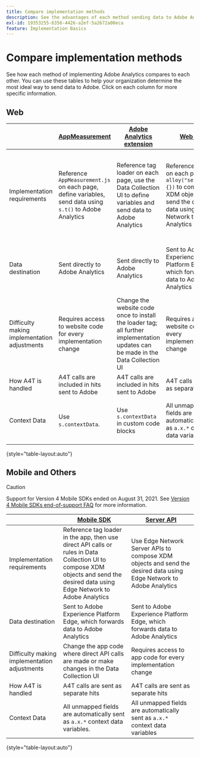 ```yaml
---
title: Compare implementation methods
description: See the advantages of each method sending data to Adobe Analytics.
exl-id: 19353255-6356-4426-a2ef-5a2672a00eca
feature: Implementation Basics
---
```

# Compare implementation methods

See how each method of implementing Adobe Analytics compares to each other. You can use these tables to help your organization determine the most ideal way to send data to Adobe. Click on each column for more specific information.

## Web

| | [AppMeasurement](/help/implement/js/overview.md) | [Adobe Analytics extension](/help/implement/launch/overview.md) | [Web SDK](/help/implement/aep-edge/web-sdk/overview.md#web-sdk) | [Web SDK extension](/help/implement/aep-edge/web-sdk/overview.md#web-sdk-extension) |
| --- | --- | --- | --- | --- |
| Implementation requirements | Reference `AppMeasurement.js` on each page, define variables, send data using `s.t()` to Adobe Analytics | Reference tag loader on each page, use the Data Collection UI to define variables and send data to Adobe Analytics | Reference `Alloy.js` on each page, use `alloy("sendEvent",{})` to compose XDM objects and send the desired data using Edge Network to Adobe Analytics | Reference tag loader on each page, use the Data Collection UI to compose XDM objects and send the desired data using Edge Network to Adobe Analytics |
| Data destination | Sent directly to Adobe Analytics | Sent directly to Adobe Analytics | Sent to Adobe Experience Platform Edge, which forwards data to Adobe Analytics | Sent to Adobe Experience Platform Edge, which forwards data to Adobe Analytics |
| Difficulty making implementation adjustments | Requires access to website code for every implementation change | Change the website code once to install the loader tag; all further implementation updates can be made in the Data Collection UI | Requires access to website code for every implementation change | Change the website code once to install the loader tag; all further implementation updates can be made in the Data Collection UI |
| How A4T is handled | A4T calls are included in hits sent to Adobe | A4T calls are included in hits sent to Adobe | A4T calls are sent as separate hits | A4T calls are sent as separate hits |
| Context Data | Use `s.contextData`. | Use `s.contextData` in custom code blocks | All unmapped fields are automatically sent as `a.x.*` context data variables. | All unmapped fields are automatically sent as `a.x.*` context data variables. |

{style="table-layout:auto"}

## Mobile and Others

>[!CAUTION]
>
>Support for Version 4 Mobile SDKs ended on August 31, 2021. See [Version 4 Mobile SDKs end-of-support FAQ](https://developer.adobe.com/client-sdks/documentation/v4-end-of-life-faq/) for more information.


| | [Mobile SDK](/help/implement/aep-edge/mobile-sdk/overview.md)| [Server API](/help/implement/aep-edge/server-api/overview.md) |
| --- | --- | --- |
| Implementation requirements | Reference tag loader in the app, then use direct API calls or rules in Data Collection UI to compose XDM objects and send the desired data using Edge Network to Adobe Analytics | Use Edge Network Server APIs to compose XDM objects and send the desired data using Edge Network to Adobe Analytics | 
| Data destination | Sent to Adobe Experience Platform Edge, which forwards data to Adobe Analytics | Sent to Adobe Experience Platform Edge, which forwards data to Adobe Analytics |
| Difficulty making implementation adjustments | Change the app code where direct API calls are made or make changes in the Data Collection UI | Requires access to app code for every implementation change |
| How A4T is handled | A4T calls are sent as separate hits | A4T calls are sent as separate hits |
| Context Data | All unmapped fields are automatically sent as `a.x.*` context data variables. | All unmapped fields are automatically sent as `a.x.*` context data variables | 

{style="table-layout:auto"}
